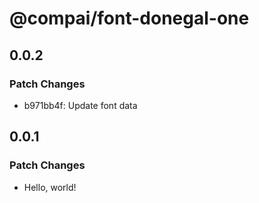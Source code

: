 # @compai/font-donegal-one

## 0.0.2

### Patch Changes

- b971bb4f: Update font data

## 0.0.1

### Patch Changes

- Hello, world!
